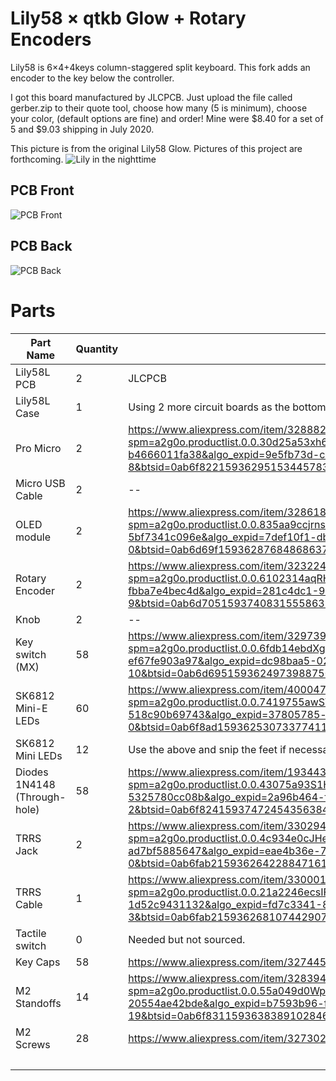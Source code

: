 # Lily58 × qtkb Glow + Rotary Encoders

Lily58 is 6×4+4keys column-staggered split keyboard.
This fork adds an encoder to the key below the controller.

I got this board manufactured by JLCPCB. Just upload the file called gerber.zip to their quote tool, choose how many (5 is minimum), choose your color, (default options are fine) and order! Mine were $8.40 for a set of 5 and $9.03 shipping in July 2020.

This picture is from the original Lily58 Glow. Pictures of this project are forthcoming.
![Lily in the nighttime](https://i.imgur.com/uvap4Nt.jpg)

## PCB Front

![PCB Front](img/PCB-Front.png)

## PCB Back

![PCB Back](img/PCB-Back.png)

# Parts

| Part Name                    | Quantity | Link                                                                                                                                                                                                                                                                                        | Price/Unit | Total    |
| ---------------------------- | -------- | ------------------------------------------------------------------------------------------------------------------------------------------------------------------------------------------------------------------------------------------------------------------------------------------- | ---------- | -------- |
| Lily58L PCB                  | 2        | JLCPCB                                                                                                                                                                                                                                                                                      | \$8.72     | \$17.43  |
| Lily58L Case                 | 1        | Using 2 more circuit boards as the bottom. No other case for now.                                                                                                                                                                                                                           | \$0.00     | \$0.00   |
| Pro Micro                    | 2        | https://www.aliexpress.com/item/32888212119.html?spm=a2g0o.productlist.0.0.30d25a53xh6DaX&algo_pvid=9e5fb73d-c3e5-475f-bda1-b4666011fa38&algo_expid=9e5fb73d-c3e5-475f-bda1-b4666011fa38-8&btsid=0ab6f82215936295153445783e35b6&ws_ab_test=searchweb0_0,searchweb201602_,searchweb201603_   | \$5.59     | \$11.17  |
| Micro USB Cable              | 2        | --                                                                                                                                                                                                                                                                                          | \$0.00     | \$0.00   |
| OLED module                  | 2        | https://www.aliexpress.com/item/32861875681.html?spm=a2g0o.productlist.0.0.835aa9ccjrnsdV&algo_pvid=7def10f1-db5f-4a13-951c-5bf7341c096e&algo_expid=7def10f1-db5f-4a13-951c-5bf7341c096e-0&btsid=0ab6d69f15936287684868637e6e79&ws_ab_test=searchweb0_0,searchweb201602_,searchweb201603_   | \$1.96     | \$3.92   |
| Rotary Encoder               | 2        | https://www.aliexpress.com/item/32322425597.html?spm=a2g0o.productlist.0.0.6102314aqRHfGU&algo_pvid=281c4dc1-9caa-459f-8650-fbba7e4bec4d&algo_expid=281c4dc1-9caa-459f-8650-fbba7e4bec4d-9&btsid=0ab6d70515937408315558637e0bf2&ws_ab_test=searchweb0_0,searchweb201602_,searchweb201603_   | \$1.68     | \$3.35   |
| Knob                         | 2        | --                                                                                                                                                                                                                                                                                          |            | \$0.00   |
| Key switch (MX)              | 58       | https://www.aliexpress.com/item/32973993662.html?spm=a2g0o.productlist.0.0.6fdb14ebdXgCiL&algo_pvid=dc98baa5-021b-42b9-806a-ef67fe903a97&algo_expid=dc98baa5-021b-42b9-806a-ef67fe903a97-10&btsid=0ab6d69515936249739887508eaca4&ws_ab_test=searchweb0_0,searchweb201602_,searchweb201603_  | \$0.29     | \$16.99  |
| SK6812 Mini-E LEDs           | 60       | https://www.aliexpress.com/item/4000475685852.html?spm=a2g0o.productlist.0.0.7419755awSVy7F&algo_pvid=37805785-d316-40cc-8d8d-518c90b69743&algo_expid=37805785-d316-40cc-8d8d-518c90b69743-0&btsid=0ab6f8ad15936253073377411eecdc&ws_ab_test=searchweb0_0,searchweb201602_,searchweb201603_ | \$0.18     | \$10.71  |
| SK6812 Mini LEDs             | 12       | Use the above and snip the feet if necessary                                                                                                                                                                                                                                                |            | \$0.00   |
| Diodes 1N4148 (Through-hole) | 58       | https://www.aliexpress.com/item/1934432186.html?spm=a2g0o.productlist.0.0.43075a93S1HiAy&algo_pvid=2a96b464-fcb2-4d4d-9db0-5325780cc08b&algo_expid=2a96b464-fcb2-4d4d-9db0-5325780cc08b-2&btsid=0ab6f82415937472454356384e6daf&ws_ab_test=searchweb0_0,searchweb201602_,searchweb201603_    | \$0.04     | \$2.48   |
| TRRS Jack                    | 2        | https://www.aliexpress.com/item/33029465106.html?spm=a2g0o.productlist.0.0.4c934e0cJHeHoK&algo_pvid=eae4b36e-738c-4df6-8e73-ad7bf5885647&algo_expid=eae4b36e-738c-4df6-8e73-ad7bf5885647-0&btsid=0ab6fab215936264228847161e1394&ws_ab_test=searchweb0_0,searchweb201602_,searchweb201603_   | \$1.63     | \$3.26   |
| TRRS Cable                   | 1        | https://www.aliexpress.com/item/33000197351.html?spm=a2g0o.productlist.0.0.21a2246ecsIFwV&algo_pvid=fd7c3341-82d4-4c30-813e-1d52c9431132&algo_expid=fd7c3341-82d4-4c30-813e-1d52c9431132-3&btsid=0ab6fab215936268107442907e1395&ws_ab_test=searchweb0_0,searchweb201602_,searchweb201603_   | \$1.79     | \$1.79   |
| Tactile switch               | 0        | Needed but not sourced.                                                                                                                                                                                                                                                                     |            | \$0.00   |
| Key Caps                     | 58       | https://www.aliexpress.com/item/32744591039.html?spm=a2g0o.cart.0.0.1fff3c00zqG7Sv&mp=1                                                                                                                                                                                                     | \$0.44     | \$25.5   |
| M2 Standoffs                 | 14       | https://www.aliexpress.com/item/32839434178.html?spm=a2g0o.productlist.0.0.55a049d0Wpvk4j&algo_pvid=b7593b96-f169-4b42-9f04-20554ae42bde&algo_expid=b7593b96-f169-4b42-9f04-20554ae42bde-19&btsid=0ab6f83115936383891028466e7acb&ws_ab_test=searchweb0_0,searchweb201602_,searchweb201603_  | \$0.57     | \$7.99   |
| M2 Screws                    | 28       | https://www.aliexpress.com/item/32730208891.html?spm=2114.12010612.8148356.21.445e15ccXDyc9g                                                                                                                                                                                                | \$0.21     | \$5.74   |
|                              |          |                                                                                                                                                                                                                                                                                             | Total:     | \$115.80 |
